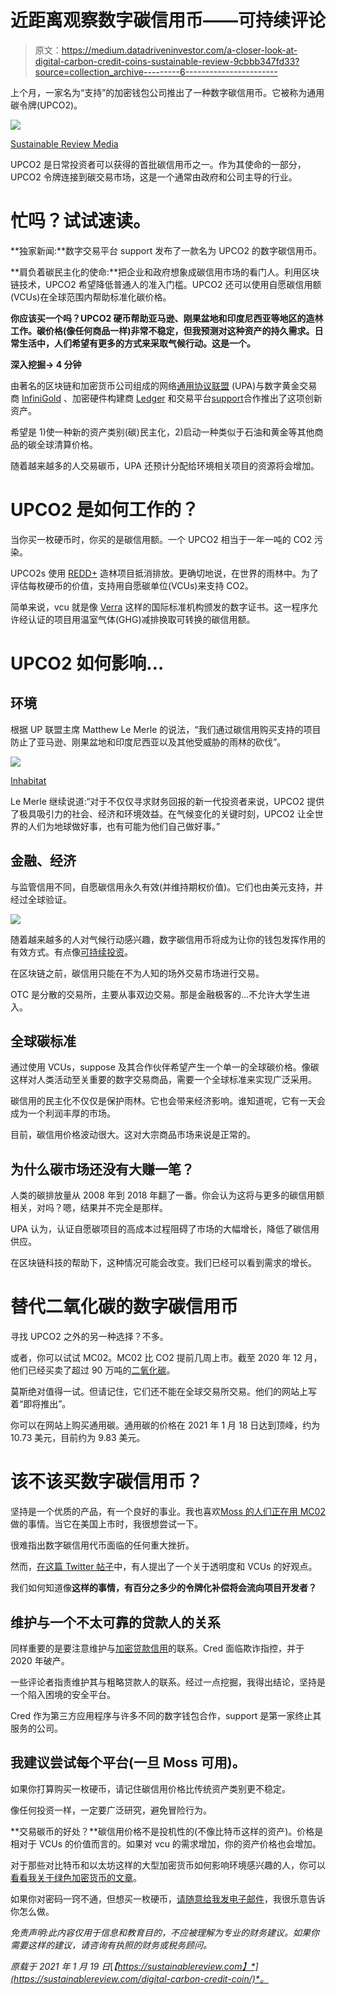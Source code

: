 # 近距离观察数字碳信用币——可持续评论

> 原文：<https://medium.datadriveninvestor.com/a-closer-look-at-digital-carbon-credit-coins-sustainable-review-9cbbb347fd33?source=collection_archive---------6----------------------->

上个月，一家名为“支持”的加密钱包公司推出了一种数字碳信用币。它被称为通用碳令牌(UPCO2)。

![](img/b9c5009f87ea32ba9630b7f472a415f0.png)

[Sustainable Review Media](http://sustainablereview.com)

UPCO2 是日常投资者可以获得的首批碳信用币之一。作为其使命的一部分，UPCO2 令牌连接到碳交易市场，这是一个通常由政府和公司主导的行业。

# 忙吗？试试速读。

**独家新闻:**数字交易平台 support 发布了一款名为 UPCO2 的数字碳信用币。

**肩负着碳民主化的使命:**把企业和政府想象成碳信用市场的看门人。利用区块链技术，UPCO2 希望降低普通人的准入门槛。UPCO2 还可以使用自愿碳信用额(VCUs)在全球范围内帮助标准化碳价格。

**你应该买一个吗？UPCO2 硬币帮助亚马逊、刚果盆地和印度尼西亚等地区的造林工作。碳价格(像任何商品一样)非常不稳定，但我预测对这种资产的持久需求。日常生活中，人们希望有更多的方式来采取气候行动。这是一个。**

**深入挖掘→ 4 分钟**

由著名的区块链和加密货币公司组成的网络[通用协议联盟](https://www.universalprotocol.io/) (UPA)与数字黄金交易商 [InfiniGold](https://www.infinigold.com/) 、加密硬件构建商 [Ledger](https://www.ledger.com/) 和交易平台[support](https://uphold.com/en-us)合作推出了这项创新资产。

希望是 1)使一种新的资产类别(碳)民主化，2)启动一种类似于石油和黄金等其他商品的碳全球清算价格。

随着越来越多的人交易碳币，UPA 还预计分配给环境相关项目的资源将会增加。

# UPCO2 是如何工作的？

当你买一枚硬币时，你买的是碳信用额。一个 UPCO2 相当于一年一吨的 CO2 污染。

UPCO2s 使用 [REDD+](https://www.forestcarbonpartnership.org/what-redd) 造林项目抵消排放。更确切地说，在世界的雨林中。为了评估每枚硬币的价值，支持用自愿碳单位(VCUs)来支持 CO2。

简单来说，vcu 就是像 [Verra](https://verra.org/) 这样的国际标准机构颁发的数字证书。这一程序允许经认证的项目用温室气体(GHG)减排换取可转换的碳信用额。

# UPCO2 如何影响…

## 环境

根据 UP 联盟主席 Matthew Le Merle 的说法，“我们通过碳信用购买支持的项目防止了亚马逊、刚果盆地和印度尼西亚以及其他受威胁的雨林的砍伐”。

![](img/58d9057108b1bcd6ae5dd23e10e8fcac.png)

[Inhabitat](https://inhabitat.com/wp-content/blogs.dir/1/files/2015/11/amazon-deforestation01.jpg)

Le Merle 继续说道:“对于不仅仅寻求财务回报的新一代投资者来说，UPCO2 提供了极具吸引力的社会、经济和环境效益。在气候变化的关键时刻，UPCO2 让全世界的人们为地球做好事，也有可能为他们自己做好事。”

## 金融、经济

与监管信用不同，自愿碳信用永久有效(并维持期权价值)。它们也由美元支持，并经过全球验证。

![](img/540c33134a1a5de1ce4c1ba4bb7d82e9.png)

随着越来越多的人对气候行动感兴趣，数字碳信用币将成为让你的钱包发挥作用的有效方式。有点像[可持续投资](https://sustainablereview.com/sustainable-investing/)。

在区块链之前，碳信用只能在不为人知的场外交易市场进行交易。

OTC 是分散的交易所，主要从事双边交易。那是金融极客的…不允许大学生进入。

## 全球碳标准

通过使用 VCUs，suppose 及其合作伙伴希望产生一个单一的全球碳价格。像碳这样对人类活动至关重要的数字交易商品，需要一个全球标准来实现广泛采用。

碳信用的民主化不仅仅是保护雨林。它也会带来经济影响。谁知道呢，它有一天会成为一个利润丰厚的市场。

目前，碳信用价格波动很大。这对大宗商品市场来说是正常的。

## 为什么碳市场还没有大赚一笔？

人类的碳排放量从 2008 年到 2018 年翻了一番。你会认为这将与更多的碳信用额相关，对吗？嗯，结果并不完全是那样。

UPA 认为，认证自愿碳项目的高成本过程阻碍了市场的大幅增长，降低了碳信用供应。

在区块链科技的帮助下，这种情况可能会改变。我们已经可以看到需求的增长。

# 替代二氧化碳的数字碳信用币

寻找 UPCO2 之外的另一种选择？不多。

或者，你可以试试 MC02。MC02 比 CO2 提前几周上市。截至 2020 年 12 月，他们已经买卖了超过 90 万吨的[二氧化碳](https://ourworldindata.org/co2-and-other-greenhouse-gas-emissions)。

莫斯绝对值得一试。但请记住，它们还不能在全球交易所交易。他们的网站上写着“即将推出”。

你可以在网站上购买通用碳。通用碳的价格在 2021 年 1 月 18 日达到顶峰，约为 10.73 美元，目前约为 9.83 美元。

# 该不该买数字碳信用币？

坚持是一个优质的产品，有一个良好的事业。我也喜欢[Moss 的人们正在用 MC02](https://mco2token.moss.earth/) 做的事情。当它在美国上市时，我很想尝试一下。

很难指出数字碳信用代币面临的任何重大挫折。

然而，[在这篇 Twitter 帖子](https://twitter.com/UPPlatform/status/1333802788573245440)中，有人提出了一个关于透明度和 VCUs 的好观点。

我们如何知道像**这样的事情，有百分之多少的令牌化补偿将会流向项目开发者？**

## 维护与一个不太可靠的贷款人的关系

同样重要的是要注意维护与[加密贷款信用](https://mycred.io/)的联系。Cred 面临欺诈指控，并于 2020 年破产。

一些评论者指责维护其与粗略贷款人的联系。经过一点挖掘，我得出结论，坚持是一个陷入困境的安全平台。

Cred 作为第三方应用程序与许多不同的数字钱包合作，support 是第一家终止其服务的公司。

## 我建议尝试每个平台(一旦 Moss 可用)。

如果你打算购买一枚硬币，请记住碳信用价格比传统资产类别更不稳定。

像任何投资一样，一定要广泛研究，避免冒险行为。

**交易碳币的好处？**碳信用价格不是投机性的(不像比特币这样的资产)。价格是相对于 VCUs 的价值而言的。如果对 vcu 的需求增加，你的资产价格也会增加。

对于那些对比特币和以太坊这样的大型加密货币如何影响环境感兴趣的人，你可以[看看我关于绿色加密货币的文章](https://sustainablereview.com/green-crypto-fintech/)。

如果你对密码一窍不通，但想买一枚硬币，[请随意给我发电子邮件](https://sustainablereview.com/contact-us/)，我很乐意告诉你怎么做。

*免责声明:此内容仅用于信息和教育目的，不应被理解为专业的财务建议。如果你需要这样的建议，请咨询有执照的财务或税务顾问。*

*原载于 2021 年 1 月 19 日*[*【https://sustainablereview.com】*](https://sustainablereview.com/digital-carbon-credit-coin/)*。*